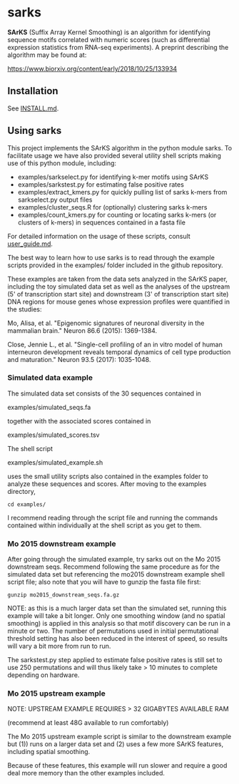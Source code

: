 # sarks

__SArKS__ (Suffix Array Kernel Smoothing) is an algorithm for
identifying sequence motifs correlated with numeric scores (such as
differential expression statistics from RNA-seq experiments). A
preprint describing the algorithm may be found at:

https://www.biorxiv.org/content/early/2018/10/25/133934


## Installation
See [INSTALL.md](INSTALL.md).


## Using sarks

This project implements the SArKS algorithm in the python module
sarks. To facilitate usage we have also provided several utility
shell scripts making use of this python module, including:

- examples/sarkselect.py for identifying k-mer motifs using SArKS
- examples/sarkstest.py for estimating false positive rates
- examples/extract_kmers.py for quickly pulling list of sarks k-mers
  from sarkselect.py output files
- examples/cluster_seqs.R for (optionally) clustering sarks k-mers
- examples/count_kmers.py for counting or locating sarks k-mers
  (or clusters of k-mers) in sequences contained in a fasta file

For detailed information on the usage of these scripts, consult
[user_guide.md](user_guide.md).

The best way to learn how to use sarks is to read through the example
scripts provided in the examples/ folder included in the github
repository.

These examples are taken from the data sets analyzed in the SArKS
paper, including the toy simulated data set as well as the analyses of
the upstream (5' of transcription start site) and downstream (3' of
transcription start site) DNA regions for mouse genes whose expression
profiles were quantified in the studies:

Mo, Alisa, et al. "Epigenomic signatures of neuronal diversity in the
mammalian brain." Neuron 86.6 (2015): 1369-1384.

Close, Jennie L., et al. "Single-cell profiling of an in vitro model
of human interneuron development reveals temporal dynamics of cell
type production and maturation." Neuron 93.5 (2017): 1035-1048.


### Simulated data example

The simulated data set consists of the 30 sequences contained in

examples/simulated_seqs.fa

together with the associated scores contained in

examples/simulated_scores.tsv

The shell script

examples/simulated_example.sh

uses the small utility scripts also contained in the examples folder
to analyze these sequences and scores. After moving to the examples
directory,
```
cd examples/
```
I recommend reading through the script file and running the commands
contained within individually at the shell script as you get to them.


### Mo 2015 downstream example

After going through the simulated example, try sarks out on the Mo
2015 downstream seqs. Recommend following the same procedure as for
the simulated data set but referencing the mo2015 downstream example
shell script file; also note that you will have to gunzip the fasta
file first:

```
gunzip mo2015_downstream_seqs.fa.gz
```

NOTE: as this is a much larger data set than the simulated set,
running this example will take a bit longer. Only one smoothing window
(and no spatial smoothing) is applied in this analysis so that motif
discovery can be run in a minute or two. The number of permutations
used in initial permutational threshold setting has also been reduced
in the interest of speed, so results will vary a bit more from run to
run.

The sarkstest.py step applied to estimate false positive rates is
still set to use 250 permutations and will thus likely take > 10
minutes to complete depending on hardware.


### Mo 2015 upstream example

NOTE: UPSTREAM EXAMPLE REQUIRES > 32 GIGABYTES AVAILABLE RAM

(recommend at least 48G available to run comfortably)

The Mo 2015 upstream example script is similar to the downstream
example but (1)) runs on a larger data set and (2) uses a few more
SArKS features, including spatial smoothing.

Because of these features, this example will run slower and require
a good deal more memory than the other examples included.
